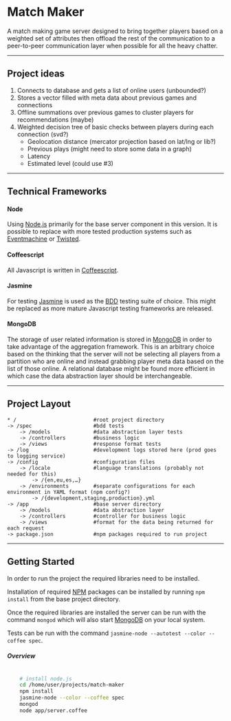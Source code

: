 # Match Maker

A match making game server designed to bring together players based on a weighted set of attributes then offload the rest of the communication to a peer-to-peer communication layer when possible for all the heavy chatter.

---

## Project ideas

1. Connects to database and gets a list of online users (unbounded?)
2. Stores a vector filled with meta data about previous games and connections
3. Offline summations over previous games to cluster players for recommendations (maybe)
4. Weighted decision tree of basic checks between players during each connection (svd?)
	+ Geolocation distance (mercator projection based on lat/lng or lib?)
	+ Previous plays (might need to store some data in a graph)
	+ Latency
	+ Estimated level (could use #3)

---

## Technical Frameworks

#### Node

Using [Node.js][node] primarily for the base server component in this version. It is possible to replace with more tested production systems such as [Eventmachine][em] or [Twisted][td].

#### Coffeescript

All Javascript is written in [Coffeescript][cs].

#### Jasmine

For testing [Jasmine][jas] is used as the [BDD][bdd] testing suite of choice. This might be replaced as more mature Javascript testing frameworks are released.

#### MongoDB

The storage of user related information is stored in [MongoDB][mon] in order to take advantage of the aggregation framework. This is an arbitrary choice based on the thinking that the server will not be selecting all players from a partition who are online and instead grabbing player meta data based on the list of those online. A relational database might be found more efficient in which case the data abstraction layer should be interchangeable.

---

## Project Layout

	* /							#root project directory
	-> /spec					#bdd tests
		-> /models				#data abstraction layer tests
		-> /controllers			#business logic
		-> /views				#response format tests
	-> /log						#development logs stored here (prod goes to logging service)
	-> /config					#configuration files
		-> /locale				#language translations (probably not needed for this)
			-> /{en,eu,es,…}
		-> /environments		#separate configurations for each environment in YAML format (npm config?)
			-> /{development,staging,production}.yml
	-> /app						#base server directory
		-> /models				#data abstraction layer
		-> /controllers			#controller for business logic
		-> /views				#format for the data being returned for each request
	-> package.json				#npm packages required to run project

---

## Getting Started

In order to run the project the required libraries need to be installed.

Installation of required [NPM][npm] packages can be installed by running ```npm install``` from the base project directory.

Once the required libraries are installed the server can be run with the command ```mongod``` which will also start [MongoDB][mon] on your local system.

Tests can be run with the command ```jasmine-node --autotest --color --coffee spec```.

##### Overview

```bash

	# install node.js
	cd /home/user/projects/match-maker
	npm install
	jasmine-node --color --coffee spec
	mongod
	node app/server.coffee

```

[node]: http://nodejs.org/
[em]: http://rubyeventmachine.com/
[td]: http://twistedmatrix.com/
[cs]: http://coffeescript.org/
[jas]: http://pivotal.github.com/jasmine/
[bdd]: http://en.wikipedia.org/wiki/Behavior-driven_development
[mon]: http://www.mongodb.org/
[npm]: https://npmjs.org/